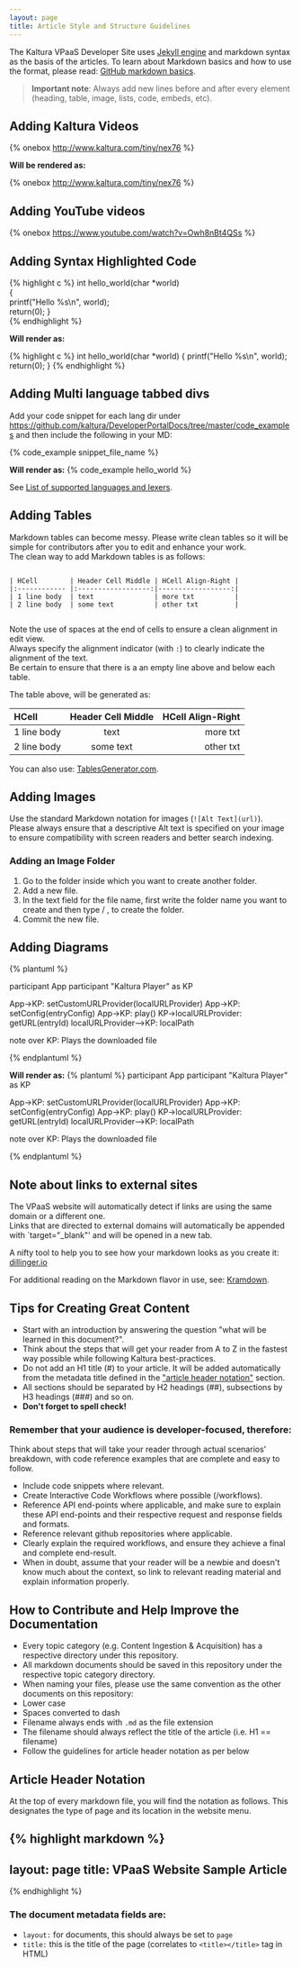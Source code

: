 ```yaml
---
layout: page
title: Article Style and Structure Guidelines
---
```


The Kaltura VPaaS Developer Site uses [Jekyll engine](http://jekyllrb.com/) and markdown syntax as the basis of the articles.
To learn about Markdown basics and how to use the format, please read: [GitHub markdown basics](https://help.github.com/articles/markdown-basics).

> **Important note**: Always add new lines before and after every element (heading, table, image, lists, code, embeds, etc).









## Adding Kaltura Videos 
&#123;% onebox http://www.kaltura.com/tiny/nex76 %&#125;

**Will be rendered as:**

{% onebox http://www.kaltura.com/tiny/nex76 %}


## Adding YouTube videos 
&#123;% onebox https://www.youtube.com/watch?v=Owh8nBt4QSs %&#125;

## Adding Syntax Highlighted Code

&#123;% highlight c %&#125;
int hello_world(char *world)  
{  
	printf("Hello %s\n", world);  
	return(0);
}  
&#123;% endhighlight %&#125;

**Will render as:**

{% highlight c %}
int hello_world(char *world)
{
	printf("Hello %s\n", world);
	return(0);
}
{% endhighlight %}

## Adding Multi language tabbed divs

Add your code snippet for each lang dir under https://github.com/kaltura/DeveloperPortalDocs/tree/master/code_examples and then include the following in your MD:

&#123;% code_example snippet_file_name %&#125;

**Will render as:**
{% code_example hello_world %}


See [List of supported languages and lexers](https://github.com/jneen/rouge/wiki/list-of-supported-languages-and-lexers).

## Adding Tables

Markdown tables can become messy. Please write clean tables so it will be simple for contributors after you to edit and enhance your work.  
The clean way to add Markdown tables is as follows:

```
  
| HCell        | Header Cell Middle | HCell Align-Right |
|:------------ |:------------------:|------------------:|
| 1 line body  | text               | more txt          |
| 2 line body  | some text          | other txt         |
  
```

Note the use of spaces at the end of cells to ensure a clean alignment in edit view.   
Always specify the alignment indicator (with `:`) to clearly indicate the alignment of the text.   
Be certain to ensure that there is a an empty line above and below each table.   
 
The table above, will be generated as:

| HCell        | Header Cell Middle | HCell Align-Right |
|:------------ |:------------------:|------------------:|
| 1 line body  | text               | more txt          |
| 2 line body  | some text          | other txt         |

You can also use: [TablesGenerator.com](http://www.tablesgenerator.com/markdown_tables).

## Adding Images

Use the standard Markdown notation for images (`![Alt Text](url)`).  
Please always ensure that a descriptive Alt text is specified on your image to ensure compatibility with screen readers and better search indexing.  

### Adding an Image Folder

1. Go to the folder inside which you want to create another folder.
2. Add a new file.
3. In the text field for the file name, first write the folder name you want to create and then type / , to create the folder.
4. Commit the new file.


## Adding Diagrams
&#123;% plantuml %&#125;

participant App
participant "Kaltura Player" as KP

App->KP: setCustomURLProvider(localURLProvider)
App->KP: setConfig(entryConfig)
App->KP: play()
KP->localURLProvider: getURL(entryId)
localURLProvider-->KP: localPath

note over KP: Plays the downloaded file

&#123;% endplantuml %&#125;

**Will render as:**
{% plantuml %}
participant App
participant "Kaltura Player" as KP

App->KP: setCustomURLProvider(localURLProvider)
App->KP: setConfig(entryConfig)
App->KP: play()
KP->localURLProvider: getURL(entryId)
localURLProvider-->KP: localPath

note over KP: Plays the downloaded file

{% endplantuml %}

## Note about links to external sites
The VPaaS website will automatically detect if links are using the same domain or a different one.  
Links that are directed to external domains will automatically be appended with `target="_blank"' and will be opened in a new tab.


A nifty tool to help you to see how your markdown looks as you create it: [dillinger.io](http://dillinger.io)

For additional reading on the Markdown flavor in use, see: [Kramdown](http://kramdown.gettalong.org/documentation.html).

## Tips for Creating Great Content

* Start with an introduction by answering the question "what will be learned in this document?".
* Think about the steps that will get your reader from A to Z in the fastest way possible while following Kaltura best-practices.
* Do not add an H1 title (#) to your article. It will be added automatically from the metadata title defined in the ["article header notation"](#header-notation) section.
* All sections should be separated by H2 headings (##), subsections by H3 headings (###) and so on.
* **Don't forget to spell check!**

### Remember that your audience is developer-focused, therefore:

Think about steps that will take your reader through actual scenarios' breakdown, with code reference examples that are complete and easy to follow.

* Include code snippets where relevant.
* Create Interactive Code Workflows where possible (/workflows).
* Reference API end-points where applicable, and make sure to explain these API end-points and their respective request and response fields and formats. 
* Reference relevant github repositories where applicable.
* Clearly explain the required workflows, and ensure they achieve a final and complete end-result.
* When in doubt, assume that your reader will be a newbie and doesn't know much about the context, so link to relevant reading material and explain information properly.


## How to Contribute and Help Improve the Documentation

* Every topic category (e.g. Content Ingestion & Acquisition) has a respective directory under this repository.
* All markdown documents should be saved in this repository under the respective topic category directory.
* When naming your files, please use the same convention as the other documents on this repository:
 * Lower case
 * Spaces converted to dash
 * Filename always ends with `.md` as the file extension
 * The filename should always reflect the title of the article (i.e. H1 == filename)
* Follow the guidelines for article header notation as per below


## <a name="header-notation"></a>Article Header Notation
At the top of every markdown file, you will find the notation as follows. This designates the type of page and its location in the website menu.


{% highlight markdown %}
---
layout: page
title: VPaaS Website Sample Article
---

{% endhighlight %}


### The document metadata fields are:  

* `layout:` for documents, this should always be set to `page`
* `title:` this is the title of the page (correlates to `<title></title>` tag in HTML)
